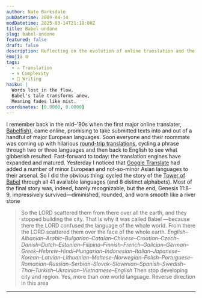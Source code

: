 ```yaml
---
author: Nate Barksdale
pubDatetime: 2009-04-14
modDatetime: 2025-03-14T21:18:00Z
title: Babel undone
slug: babel-undone
featured: false
draft: false
description: Reflecting on the evolution of online translation and the effects of language mixing, this piece delves into the transformative journey of a biblical story through many languages.
emoji: 🌐
tags:
  - ✍️ Translation
  - 🌀 Complexity
  - 📝 Writing
haiku: |
  Words lost in the flow,  
  Babel's tale transforms anew,  
  Meaning fades like mist.
coordinates: [0.0000, 0.0000]
---
```


I remember back in the mid–'90s when the first major online translater, [Babelfish](https://www.google.com/search?q=%22Babelfish%22%20en.wikipedia.org)), came online, promising to take submitted texts into and out of a handful of major European languages. Soon everyone and their roommate was coming up with hilarious [round-trip translations](http://web.archive.org/web/20170906200043/http://tashian.com/multibabel/), cycling a phrase through two or three languages and then back to English to see what gibberish resulted. Fast-forward to today: the translation engines have expanded and matured. Yesterday I noticed that [Google Translate](http://translate.google.com/) had added a number of minor European and not-so-minor Asian languages to their arsenal. So I did the obvious thing: cycled the story of the [Tower of Babel](http://www.biblegateway.com/passage/?search=Genesis%2011:1-9&version=31;) through all 41 available languages (and 8 distinct alphabets). Most of the final story was, indeed, barely recognizable, but the end, Genesis 11:8–9, impressively survived—diminished, rounded, and worn smooth like a river stone

> So the LORD scattered them from there over all the earth, and they stopped building the city. That is why it was called Babel —because there the LORD confused the language of the whole world. From there the LORD scattered them over the face of the whole earth. _English–Albanian–Arabic–Bulgarian–Catalan–Chinese–Croatian–Czech–Danish–Dutch–Estonian–Filipino–Finnish–French–Galician–German–Greek–Hebrew–Hindi–Hungarian–Indonesian–Italian–Japanese–Korean–Latvian–Lithuanian–Maltese–Norwegian–Polish–Portuguese–Romanian–Russian–Serbian–Slovak–Slovenian–Spanish–Swedish–Thai–Turkish–Ukrainian–Vietnamese–English_ Then stop developing city and region. Yes, more than one world language. Reverse direction in this area

---
